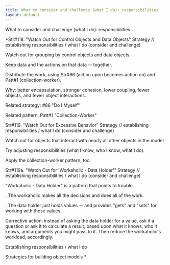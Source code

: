 ```yaml
---
title: What to consider and challenge (what I do): responsibilities
layout: default
---
```




What to consider and challenge (what I do): responsibilities


*Str#118. &quot;Watch Out for Control Objects and Data Objects&quot; Strategy //
establishing responsibilities / what I do (consider and challenge) 

 Watch out for grouping by control objects and data objects. 

 Keep data and the actions on that data -- together. 

 Distribute the work, using Str#86 (action upon becomes action on) and Patt#1
(collection-worker). 

 Why: better encapsulation, stronger cohesion, lower coupling, fewer objects, and
fewer object interactions. 

Related strategy: #86 &quot;Do I Myself&quot; 

Related pattern: Patt#1 &quot;Collection-Worker&quot;


Str#119. &quot;Watch Out for Excessive Behavior&quot; Strategy // establishing
responsibilities / what I do (consider and challenge) 

 Watch out for objects that interact with nearly all other objects in the model. 

 Try adjusting responsibilities (what I know, who I know, what I do). 

 Apply the collection-worker pattern, too. 

Str#119a. &quot;Watch Out for 'Workaholic - Data Holder'&quot; Strategy //
establishing responsibilities / what I do (consider and challenge) 

 &quot;Workaholic - Data Holder&quot; is a pattern that points to trouble. 

. The workaholic makes all the decisions and does all of the work. 

. The data holder just holds values -- and provides &quot;gets&quot; and
&quot;sets&quot; for working with those values. 

 Corrective action: instead of asking the data holder for a value, ask it a question
or ask it to calculate a result, based upon what it knows, who it knows, and arguments you
might pass to it. Then reduce the workaholic's workload, accordingly. 

Establishing responsibilities / what I do

Strategies for building object models
*
